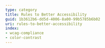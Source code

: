 ```yaml
---
type: category
title: Rules to Better Accessibility
guid: 1b3612b6-dd5d-4006-8a00-99b5785b6b02
uri: rules-to-better-accessibility
index:
- wcag-compliance
- color-contrast
---
```

